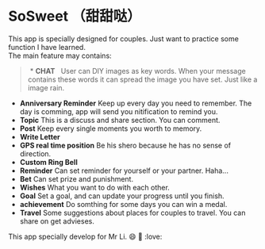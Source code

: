 # SoSweet （甜甜哒）  



This app is specially designed for couples. Just want to practice some function I have learned.   
The main feature may contains:
>  * **CHAT**   User can DIY images as key words. When your message contains these words it can spread the image you have set. Just like a image rain.   
* **Anniversary Reminder**  Keep up every day you need to remember. The day is comming, app will send you nitification to remind you.   
* **Topic** This is a discuss and share section. You can comment.
* **Post** Keep every single moments you worth to memory.
* **Write Letter** 
* **GPS real time position** Be his shero because he has no sense of direction.
* **Custom Ring Bell** 
* **Reminder** Can set reminder for yourself or your partner. Haha...
* **Bet** Can set prize and punishment. 
* **Wishes** What you want to do with each other.
* **Goal** Set a goal, and can update your progress until you finish.
* **achievement** Do somthing for some days you can win a medal.
* **Travel** Some suggestions about places for couples to travel. You can share on get advieses.

This app specially develop for Mr Li. :smile: :kiss: :love:      

[甜甜哒中文Readme]:(https://lizwangying.wordpress.com/2016/12/15/%e7%94%9c%e7%94%9c%e5%93%92%ef%bc%88sosweet%ef%bc%89%e5%8a%9f%e8%83%bd%e9%9c%80%e6%b1%82/)
 
